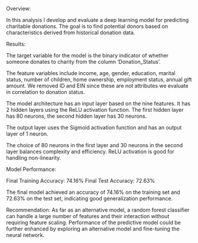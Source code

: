 Overview:

In this analysis I develop and evaluate a deep learning model for predicting charitable donations. The goal is to find potential donors based on characteristics derived from historical donation data.

Results:

The target variable for the model is the binary indicator of whether someone donates to charity from the column ‘Donation_Status’.

The feature variables include income, age, gender, education, marital status, number of children, home ownership, employment status, annual gift amount. We removed ID and EIN since these are not attributes we evaluate in correlation to donation status. 

The model architecture has an input layer based on the nine features. It has 2 hidden layers using the ReLU activation function. The first hidden layer has 80 neurons, the second hidden layer has 30 neurons. 

The output layer uses the Sigmoid activation function and has an output layer of 1 neuron.

The choice of 80 neurons in the first layer and 30 neurons in the second layer balances complexity and efficiency. ReLU activation is good for handling non-linearity. 

Model Performance:

Final Training Accuracy:  74.16%
Final Test Accuracy: 72.63%

The final model achieved an accuracy of 74.16% on the training set and 72.63% on the test set, indicating good generalization performance.

Recommendation: As far as an alternative model, a random forest classifier can handle a large number of features and their interaction without requiring feature scaling. Performance of the predictive model could be further enhanced by exploring an alternative model and fine-tuning the neural network.

